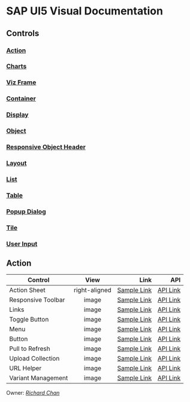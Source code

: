 # SAP UI5 Visual Documentation

## Controls
### [Action]()
### [Charts]()
### [Viz Frame]()
### [Container]()
### [Display]()
### [Object]()
### [Responsive Object Header]()
### [Layout]()
### [List]()
### [Table]()
### [Popup Dialog]()
### [Tile]()
### [User Input]()

## Action
| Control        | View           | Link  | API
| ------------- |:-------------:| -----:| -----:
| Action Sheet | right-aligned | [Sample Link](https://sapui5.hana.ondemand.com/1.64.0/#/entity/sap.m.ActionSheet/sample/sap.m.sample.ActionSheet) | [API Link](https://sapui5.hana.ondemand.com/1.64.0/#/api/sap.m.ActionSheet)
| Responsive Toolbar | image | [Sample Link]() | [API Link]()
| Links | image | [Sample Link]() | [API Link]()
| Toggle Button | image | [Sample Link]() | [API Link]()
| Menu | image | [Sample Link]() | [API Link]()
| Button | image | [Sample Link]() | [API Link]()
| Pull to Refresh | image | [Sample Link]() | [API Link]()
| Upload Collection | image | [Sample Link]() | [API Link]()
| URL Helper | image | [Sample Link]() | [API Link]()
| Variant Management | image | [Sample Link]() | [API Link]()

Owner: *[Richard Chan](https://www.richardchan.me/now)*
